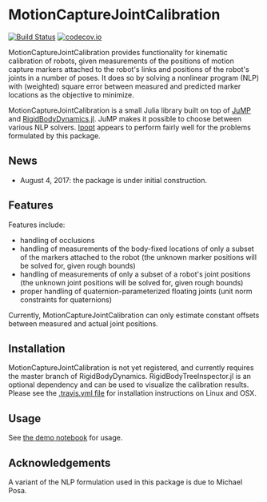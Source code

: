 # MotionCaptureJointCalibration

[![Build Status](https://travis-ci.org/tkoolen/MotionCaptureJointCalibration.jl.svg?branch=master)](https://travis-ci.org/tkoolen/MotionCaptureJointCalibration.jl) [![codecov.io](http://codecov.io/github/tkoolen/MotionCaptureJointCalibration.jl/coverage.svg?branch=master)](http://codecov.io/github/tkoolen/MotionCaptureJointCalibration.jl?branch=master)

MotionCaptureJointCalibration provides functionality for kinematic calibration of robots, given measurements of the positions of motion capture markers attached to the robot's links and positions of the robot's joints in a number of poses. It does so by solving a nonlinear program (NLP) with (weighted) square error between measured and predicted marker locations as the objective to minimize.

MotionCaptureJointCalibration is a small Julia library built on top of [JuMP](https://github.com/JuliaOpt/JuMP.jl) and [RigidBodyDynamics.jl](https://github.com/tkoolen/RigidBodyDynamics.jl). JuMP makes it possible to choose between various NLP solvers. [Ipopt](https://github.com/JuliaOpt/Ipopt.jl) appears to perform fairly well for the problems formulated by this package.

## News
* August 4, 2017: the package is under initial construction.

## Features
Features include:
* handling of occlusions
* handling of measurements of the body-fixed locations of only a subset of the markers attached to the robot (the unknown marker positions will be solved for, given rough bounds)
* handling of measurements of only a subset of a robot's joint positions (the unknown joint positions will be solved for, given rough bounds)
* proper handling of quaternion-parameterized floating joints (unit norm constraints for quaternions)

Currently, MotionCaptureJointCalibration can only estimate constant offsets between measured and actual joint positions.

## Installation
MotionCaptureJointCalibration is not yet registered, and currently requires the master branch of RigidBodyDynamics. RigidBodyTreeInspector.jl is an optional dependency and can be used to visualize the calibration results. Please see the [.travis.yml file](https://github.com/tkoolen/MotionCaptureJointCalibration.jl/blob/master/.travis.yml) for installation instructions on Linux and OSX.

## Usage
See [the demo notebook](https://github.com/tkoolen/MotionCaptureJointCalibration.jl/blob/master/notebook/Demo.ipynb) for usage.

## Acknowledgements
A variant of the NLP formulation used in this package is due to Michael Posa.
